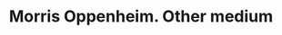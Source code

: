 ---
doi: 10.7916/D8NC7CD9
date_other: unknown
date_other_textual: unknown
form: printed ephemera
name:
- Morris Oppenheim
object_in_context_url: https://biggert.cul.columbia.edu/items/view/ave_biggert_01866
subject_hierarchical_geographic:
- Baltimore, Maryland, United States
subject_name:
- Morris Oppenheim
title: Morris Oppenheim. Other medium
sort_title: Morris Oppenheim. Other medium
call_number: ave_biggert_01866
coordinates:
- 39.28333333333333,-76.61666666666666
pid: ave_biggert_01866
identifiers: ave_biggert_01866
thumbnail: https://derivativo-1.library.columbia.edu/iiif/2/ldpd:490682/full/!256,256/0/native.jpg
permalink: "/items/ave_biggert_01866/"
layout: iiif-image-page
---